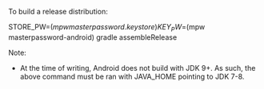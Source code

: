 To build a release distribution:

STORE_PW=$(mpw masterpassword.keystore) KEY_PW=$(mpw masterpassword-android) gradle assembleRelease

Note:

 - At the time of writing, Android does not build with JDK 9+.  As such, the above command must be ran with JAVA_HOME pointing to JDK 7-8.
